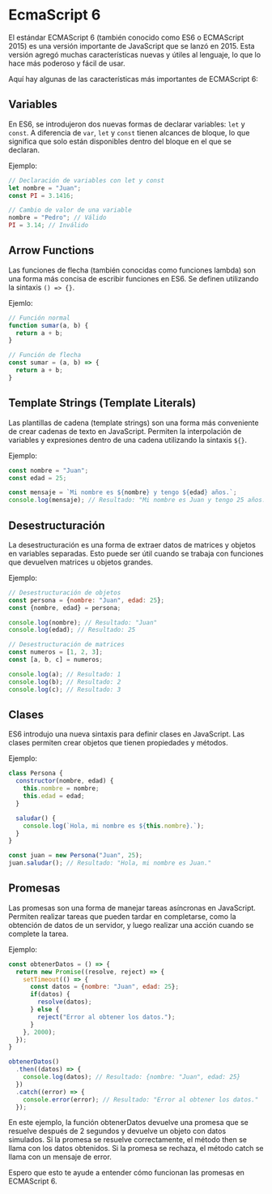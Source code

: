 # EcmaScript 6

El estándar ECMAScript 6 (también conocido como ES6 o ECMAScript 2015) es una versión importante de JavaScript que se lanzó en 2015. Esta versión agregó muchas características nuevas y útiles al lenguaje, lo que lo hace más poderoso y fácil de usar.

Aquí hay algunas de las características más importantes de ECMAScript 6:

## Variables

En ES6, se introdujeron dos nuevas formas de declarar variables: `let` y `const`. A diferencia de `var`, `let` y `const` tienen alcances de bloque, lo que significa que solo están disponibles dentro del bloque en el que se declaran.

Ejemplo:

```javascript
// Declaración de variables con let y const
let nombre = "Juan";
const PI = 3.1416;

// Cambio de valor de una variable
nombre = "Pedro"; // Válido
PI = 3.14; // Inválido
```

## Arrow Functions

Las funciones de flecha (también conocidas como funciones lambda) son una forma más concisa de escribir funciones en ES6. Se definen utilizando la sintaxis `() => {}`.

Ejemlo:

```javascript
// Función normal
function sumar(a, b) {
  return a + b;
}

// Función de flecha
const sumar = (a, b) => {
  return a + b;
}
```

## Template Strings (Template Literals)

Las plantillas de cadena (template strings) son una forma más conveniente de crear cadenas de texto en JavaScript. Permiten la interpolación de variables y expresiones dentro de una cadena utilizando la sintaxis `${}`.

Ejemplo:

```javascript
const nombre = "Juan";
const edad = 25;

const mensaje = `Mi nombre es ${nombre} y tengo ${edad} años.`;
console.log(mensaje); // Resultado: "Mi nombre es Juan y tengo 25 años."
```

## Desestructuración

La desestructuración es una forma de extraer datos de matrices y objetos en variables separadas. Esto puede ser útil cuando se trabaja con funciones que devuelven matrices u objetos grandes.

Ejemplo:

```javascript
// Desestructuración de objetos
const persona = {nombre: "Juan", edad: 25};
const {nombre, edad} = persona;

console.log(nombre); // Resultado: "Juan"
console.log(edad); // Resultado: 25

// Desestructuración de matrices
const numeros = [1, 2, 3];
const [a, b, c] = numeros;

console.log(a); // Resultado: 1
console.log(b); // Resultado: 2
console.log(c); // Resultado: 3
```

## Clases

ES6 introdujo una nueva sintaxis para definir clases en JavaScript. Las clases permiten crear objetos que tienen propiedades y métodos.

Ejemplo:

```javascript
class Persona {
  constructor(nombre, edad) {
    this.nombre = nombre;
    this.edad = edad;
  }

  saludar() {
    console.log(`Hola, mi nombre es ${this.nombre}.`);
  }
}

const juan = new Persona("Juan", 25);
juan.saludar(); // Resultado: "Hola, mi nombre es Juan."
```

## Promesas

Las promesas son una forma de manejar tareas asíncronas en JavaScript. Permiten realizar tareas que pueden tardar en completarse, como la obtención de datos de un servidor, y luego realizar una acción cuando se complete la tarea.

Ejemplo:

```javascript
const obtenerDatos = () => {
  return new Promise((resolve, reject) => {
    setTimeout(() => {
      const datos = {nombre: "Juan", edad: 25};
      if(datos) {
        resolve(datos);
      } else {
        reject("Error al obtener los datos.");
      }
    }, 2000);
  });
}

obtenerDatos()
  .then((datos) => {
    console.log(datos); // Resultado: {nombre: "Juan", edad: 25}
  })
  .catch((error) => {
    console.error(error); // Resultado: "Error al obtener los datos."
  });
```

En este ejemplo, la función obtenerDatos devuelve una promesa que se resuelve después de 2 segundos y devuelve un objeto con datos simulados. Si la promesa se resuelve correctamente, el método then se llama con los datos obtenidos. Si la promesa se rechaza, el método catch se llama con un mensaje de error.

Espero que esto te ayude a entender cómo funcionan las promesas en ECMAScript 6.
